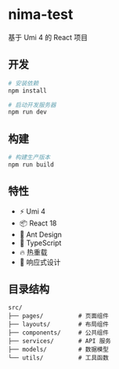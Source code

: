 # nima-test

基于 Umi 4 的 React 项目

## 开发

```bash
# 安装依赖
npm install

# 启动开发服务器
npm run dev
```

## 构建

```bash
# 构建生产版本
npm run build
```

## 特性

- ⚡️ Umi 4
- 📦 React 18
- 🎨 Ant Design
- 💪 TypeScript
- 🔥 热重载
- 📱 响应式设计

## 目录结构

```
src/
├── pages/          # 页面组件
├── layouts/        # 布局组件
├── components/     # 公共组件
├── services/       # API 服务
├── models/         # 数据模型
└── utils/          # 工具函数
```
